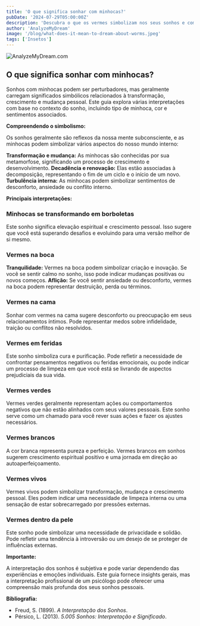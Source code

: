 ```yaml
---
title: 'O que significa sonhar com minhocas?'
pubDate: '2024-07-29T05:00:00Z'
description: 'Descubra o que os vermes simbolizam nos seus sonhos e como interpretar seu significado com base no contexto e nos detalhes do sonho.'
author: 'AnalyzeMyDream'
image: '/blog/what-does-it-mean-to-dream-about-worms.jpeg'
tags: ['Insetos']
---
```


![AnalyzeMyDream.com](/blog/what-does-it-mean-to-dream-about-worms.jpeg)

## O que significa sonhar com minhocas?

Sonhos com minhocas podem ser perturbadores, mas geralmente carregam significados simbólicos relacionados à transformação, crescimento e mudança pessoal. Este guia explora várias interpretações com base no contexto do sonho, incluindo tipo de minhoca, cor e sentimentos associados. 

**Compreendendo o simbolismo:**

Os sonhos geralmente são reflexos da nossa mente subconsciente, e as minhocas podem simbolizar vários aspectos do nosso mundo interno:

**Transformação e mudança:** As minhocas são conhecidas por sua metamorfose, significando um processo de crescimento e desenvolvimento. 
**Decadência e renovação:** Elas estão associadas à decomposição, representando o fim de um ciclo e o início de um novo.
**Turbulência interna:** As minhocas podem simbolizar sentimentos de desconforto, ansiedade ou conflito interno.

**Principais interpretações:**

### Minhocas se transformando em borboletas

Este sonho significa elevação espiritual e crescimento pessoal. Isso sugere que você está superando desafios e evoluindo para uma versão melhor de si mesmo.

### Vermes na boca

**Tranquilidade:** Vermes na boca podem simbolizar criação e inovação. Se você se sentir calmo no sonho, isso pode indicar mudanças positivas ou novos começos. 
**Aflição:** Se você sentir ansiedade ou desconforto, vermes na boca podem representar destruição, perda ou términos.

### Vermes na cama

Sonhar com vermes na cama sugere desconforto ou preocupação em seus relacionamentos íntimos. Pode representar medos sobre infidelidade, traição ou conflitos não resolvidos.

### Vermes em feridas

Este sonho simboliza cura e purificação. Pode refletir a necessidade de confrontar pensamentos negativos ou feridas emocionais, ou pode indicar um processo de limpeza em que você está se livrando de aspectos prejudiciais da sua vida.

### Vermes verdes

Vermes verdes geralmente representam ações ou comportamentos negativos que não estão alinhados com seus valores pessoais. Este sonho serve como um chamado para você rever suas ações e fazer os ajustes necessários.

### Vermes brancos

A cor branca representa pureza e perfeição. Vermes brancos em sonhos sugerem crescimento espiritual positivo e uma jornada em direção ao autoaperfeiçoamento.

### Vermes vivos

Vermes vivos podem simbolizar transformação, mudança e crescimento pessoal. Eles podem indicar uma necessidade de limpeza interna ou uma sensação de estar sobrecarregado por pressões externas.

### Vermes dentro da pele

Este sonho pode simbolizar uma necessidade de privacidade e solidão. Pode refletir uma tendência à introversão ou um desejo de se proteger de influências externas.

**Importante:**

A interpretação dos sonhos é subjetiva e pode variar dependendo das experiências e emoções individuais. Este guia fornece insights gerais, mas a interpretação profissional de um psicólogo pode oferecer uma compreensão mais profunda dos seus sonhos pessoais.

**Bibliografia:**

* Freud, S. (1899). *A Interpretação dos Sonhos*. 
* Pérsico, L. (2013). *5.005 Sonhos: Interpretação e Significado*.
